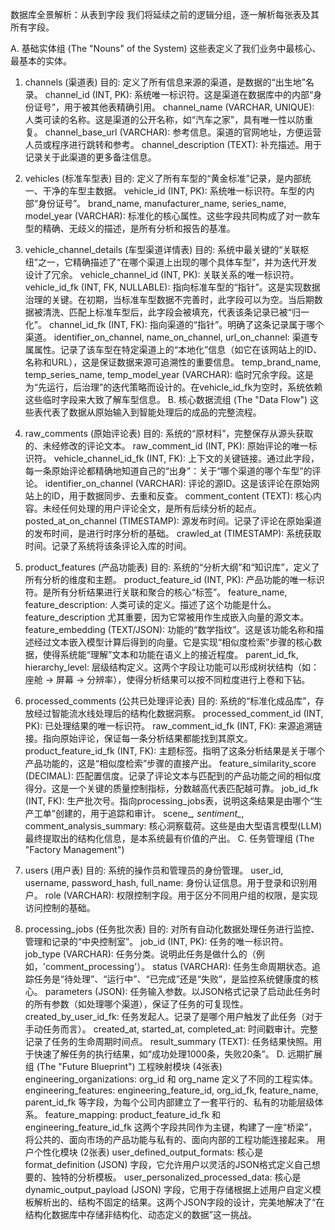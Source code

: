 数据库全景解析：从表到字段
我们将延续之前的逻辑分组，逐一解析每张表及其所有字段。

A. 基础实体组 (The "Nouns" of the System)
这些表定义了我们业务中最核心、最基本的实体。

1. channels (渠道表)
目的: 定义了所有信息来源的渠道，是数据的“出生地”名录。
channel_id (INT, PK): 系统唯一标识符。这是渠道在数据库中的内部“身份证号”，用于被其他表精确引用。
channel_name (VARCHAR, UNIQUE): 人类可读的名称。这是渠道的公开名称，如“汽车之家”，具有唯一性以防重复。
channel_base_url (VARCHAR): 参考信息。渠道的官网地址，方便运营人员或程序进行跳转和参考。
channel_description (TEXT): 补充描述。用于记录关于此渠道的更多备注信息。
2. vehicles (标准车型表)
目的: 定义了所有车型的“黄金标准”记录，是内部统一、干净的车型主数据。
vehicle_id (INT, PK): 系统唯一标识符。车型的内部“身份证号”。
brand_name, manufacturer_name, series_name, model_year (VARCHAR): 标准化的核心属性。这些字段共同构成了对一款车型的精确、无歧义的描述，是所有分析和报告的基准。
3. vehicle_channel_details (车型渠道详情表)
目的: 系统中最关键的“关联枢纽”之一，它精确描述了“在哪个渠道上出现的哪个具体车型”，并为迭代开发设计了冗余。
vehicle_channel_id (INT, PK): 关联关系的唯一标识符。
vehicle_id_fk (INT, FK, NULLABLE): 指向标准车型的“指针”。这是实现数据治理的关键。在初期，当标准车型数据不完善时，此字段可以为空。当后期数据被清洗、匹配上标准车型后，此字段会被填充，代表该条记录已被“归一化”。
channel_id_fk (INT, FK): 指向渠道的“指针”。明确了这条记录属于哪个渠道。
identifier_on_channel, name_on_channel, url_on_channel: 渠道专属属性。记录了该车型在特定渠道上的“本地化”信息（如它在该网站上的ID、名称和URL），这是保证数据来源可追溯性的重要信息。
temp_brand_name, temp_series_name, temp_model_year (VARCHAR): 临时冗余字段。这是为“先运行，后治理”的迭代策略而设计的。在vehicle_id_fk为空时，系统依赖这些临时字段来大致了解车型信息。
B. 核心数据流组 (The "Data Flow")
这些表代表了数据从原始输入到智能处理后的成品的完整流程。

4. raw_comments (原始评论表)
目的: 系统的“原材料”，完整保存从源头获取的、未经修改的评论文本。
raw_comment_id (INT, PK): 原始评论的唯一标识符。
vehicle_channel_id_fk (INT, FK): 上下文的关键链接。通过此字段，每一条原始评论都精确地知道自己的“出身”：关于“哪个渠道的哪个车型”的评论。
identifier_on_channel (VARCHAR): 评论的源ID。这是该评论在原始网站上的ID，用于数据同步、去重和反查。
comment_content (TEXT): 核心内容。未经任何处理的用户评论全文，是所有后续分析的起点。
posted_at_on_channel (TIMESTAMP): 源发布时间。记录了评论在原始渠道的发布时间，是进行时序分析的基础。
crawled_at (TIMESTAMP): 系统获取时间。记录了系统将该条评论入库的时间。
5. product_features (产品功能表)
目的: 系统的“分析大纲”和“知识库”，定义了所有分析的维度和主题。
product_feature_id (INT, PK): 产品功能的唯一标识符。是所有分析结果进行关联和聚合的核心“标签”。
feature_name, feature_description: 人类可读的定义。描述了这个功能是什么。feature_description 尤其重要，因为它常被用作生成嵌入向量的源文本。
feature_embedding (TEXT/JSON): 功能的“数学指纹”。这是该功能名称和描述经过文本嵌入模型计算后得到的向量。它是实现“相似度检索”步骤的核心数据，使得系统能“理解”文本和功能在语义上的接近程度。
parent_id_fk, hierarchy_level: 层级结构定义。这两个字段让功能可以形成树状结构（如：座舱 -> 屏幕 -> 分辨率），使得分析结果可以按不同粒度进行上卷和下钻。
6. processed_comments (公共已处理评论表)
目的: 系统的“标准化成品库”，存放经过智能流水线处理后的结构化数据洞察。
processed_comment_id (INT, PK): 已处理结果的唯一标识符。
raw_comment_id_fk (INT, FK): 来源追溯链接。指向原始评论，保证每一条分析结果都能找到其原文。
product_feature_id_fk (INT, FK): 主题标签。指明了这条分析结果是关于哪个产品功能的，这是“相似度检索”步骤的直接产出。
feature_similarity_score (DECIMAL): 匹配置信度。记录了评论文本与匹配到的产品功能之间的相似度得分。这是一个关键的质量控制指标，分数越高代表匹配越可靠。
job_id_fk (INT, FK): 生产批次号。指向processing_jobs表，说明这条结果是由哪个“生产工单”创建的，用于追踪和审计。
scene_*, sentiment_*, comment_analysis_summary: 核心洞察载荷。这些是由大型语言模型(LLM)最终提取出的结构化信息，是本系统最有价值的产出。
C. 任务管理组 (The "Factory Management")
7. users (用户表)
目的: 系统的操作员和管理员的身份管理。
user_id, username, password_hash, full_name: 身份认证信息。用于登录和识别用户。
role (VARCHAR): 权限控制字段。用于区分不同用户组的权限，是实现访问控制的基础。
8. processing_jobs (任务批次表)
目的: 对所有自动化数据处理任务进行监控、管理和记录的“中央控制室”。
job_id (INT, PK): 任务的唯一标识符。
job_type (VARCHAR): 任务分类。说明此任务是做什么的（例如，'comment_processing'）。
status (VARCHAR): 任务生命周期状态。追踪任务是“待处理”、“运行中”、“已完成”还是“失败”，是监控系统健康度的核心。
parameters (JSON): 任务输入参数。以JSON格式记录了启动此任务时的所有参数（如处理哪个渠道），保证了任务的可复现性。
created_by_user_id_fk: 任务发起人。记录了是哪个用户触发了此任务（对于手动任务而言）。
created_at, started_at, completed_at: 时间戳审计。完整记录了任务的生命周期时间点。
result_summary (TEXT): 任务结果快照。用于快速了解任务的执行结果，如“成功处理1000条，失败20条”。
D. 远期扩展组 (The "Future Blueprint")
工程映射模块 (4张表)
engineering_organizations: org_id 和 org_name 定义了不同的工程实体。
engineering_features: engineering_feature_id, org_id_fk, feature_name, parent_id_fk 等字段，为每个公司内部建立了一套平行的、私有的功能层级体系。
feature_mapping: product_feature_id_fk 和 engineering_feature_id_fk 这两个字段共同作为主键，构建了一座“桥梁”，将公共的、面向市场的产品功能与私有的、面向内部的工程功能连接起来。
用户个性化模块 (2张表)
user_defined_output_formats: 核心是 format_definition (JSON) 字段，它允许用户以灵活的JSON格式定义自己想要的、独特的分析模板。
user_personalized_processed_data: 核心是 dynamic_output_payload (JSON) 字段，它用于存储根据上述用户自定义模板解析出的、结构不固定的结果。这两个JSON字段的设计，完美地解决了“在结构化数据库中存储非结构化、动态定义的数据”这一挑战。
